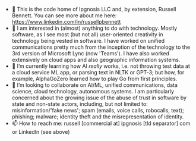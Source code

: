 - 👋 This is the code home of Ipgnosis LLC and, by extension, Russell Bennett.  You can see more about me here: https://www.linkedin.com/in/russellpbennett
- 👀 I am interested in (almost) anything to do with technology.  Mostly software, as I see most (but not all) user-oriented creativity in technology being vested in software.  I have worked on unified communications pretty much from the inception of the technology to the 3rd version of Microsoft Lync (now 'Teams').  I have also worked extensively on cloud apps and also geographic information systems.
- 🌱 I’m currently learning how AI *really* works, i.e. not throwing test data at a cloud service ML app, or parsing text in NLTK or GPT-3; but how, for example, AlphaGoZero learned how to play Go from first principles.
- 💞️ I’m looking to collaborate on AI/ML, unified communications, data science, cloud technology, autonomous systems.  I am particularly concerned about the growing issue of the abuse of trust in software by state and non-state actors, including, but not limited to: misinformation/'fake news'; spam (emails, voice calls, robocalls, text); phishing; malware; identity theft and the misrepresentation of identity.
- 📫 How to reach me: russell [commercial at] ipgnosis [tld separator] com or LinkedIn (see above)


